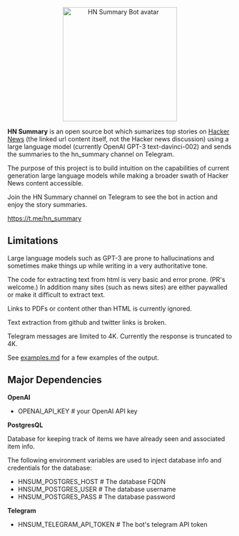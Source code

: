 <p align="center">
<img src="https://github.com/jiggy-ai/hn_summary/blob/master/HN_Summary.jpg" alt="HN Summary Bot avatar" width=256> 
</p>

**HN Summary** is an open source bot which sumarizes top stories on [Hacker News](https://news.ycombinator.com) (the linked url content itself, not the Hacker news discussion) using a large language model (currently OpenAI GPT-3 text-davinci-002) and sends the summaries to the hn_summary channel on Telegram.

The purpose of this project is to build intuition on the capabilities of current generation large language models while making a broader swath of Hacker News content accessible.

Join the HN Summary channel on Telegram to see the bot in action and enjoy the story summaries.

https://t.me/hn_summary

## Limitations

Large language models such as GPT-3 are prone to hallucinations and sometimes make things up while writing in a very authoritative tone.

The code for extracting text from html is very basic and error prone. (PR's welcome.)  In addition many sites (such as news sites) are either paywalled or make it difficult to extract text. 

Links to PDFs or content other than HTML is currently ignored.

Text extraction from github and twitter links is broken.  

Telegram messages are limited to 4K. Currently the response is truncated to 4K.

See [examples.md](https://github.com/jiggy-ai/hn_summary/blob/master/examples.md) for a few examples of the output.

## Major Dependencies

**OpenAI**

* OPENAI_API_KEY # your OpenAI API key


**PostgresQL** 

Database for keeping track of items we have already seen and associated item info.

The following environment variables are used to inject database info and credentials for the database:


- HNSUM_POSTGRES_HOST  # The database FQDN
- HNSUM_POSTGRES_USER  # The database username
- HNSUM_POSTGRES_PASS  # The database password

**Telegram**
  
* HNSUM_TELEGRAM_API_TOKEN # The bot's telegram API token



